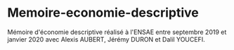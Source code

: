 # Memoire-economie-descriptive

Mémoire d'économie descriptive réalisé à l'ENSAE entre septembre 2019 et janvier 2020 avec Alexis AUBERT, Jérémy DURON et Dalil YOUCEFI.
